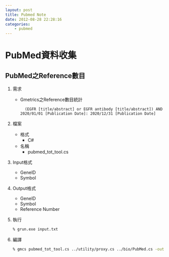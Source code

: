 ```yaml
---
layout: post
title: Pubmed Note
date: 2012-08-28 22:28:16
categories: 
	- pubmed
---
```


PubMed資料收集
======
PubMed之Reference數目
------
1. 需求
    - Gmetrics之Reference數目統計

            (EGFR [title/abstract] or EGFR antibody [title/abstract]) AND 2020/01/01 [Publication Date]: 2020/12/31 [Publication Date]

1. 檔案
    - 格式
        - C#
    - 名稱
        - pubmed\_tot_tool.cs

2. Input格式
    - GeneID
    - Symbol

3. Output格式
    - GeneID
    - Symbol
    - Reference Number

4. 執行

	``` bash
	% grun.exe input.txt
	```
5. 編譯

	``` bash
	% gmcs pubmed_tot_tool.cs ../utility/proxy.cs ../bio/PubMed.cs -out:gcount.exe -r:System.dll -r:System.Data.dll
	```
